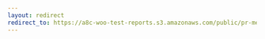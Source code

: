 ```yaml
---
layout: redirect
redirect_to: https://a8c-woo-test-reports.s3.amazonaws.com/public/pr-merge/40624/api/index.html
---
```

